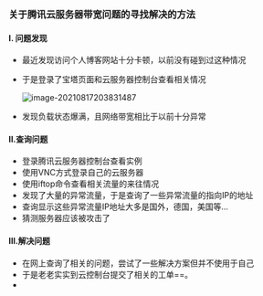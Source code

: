 ### 关于腾讯云服务器带宽问题的寻找解决的方法

#### Ⅰ. 问题发现

- 最近发现访问个人博客网站十分卡顿，以前没有碰到过这种情况

- 于是登录了宝塔页面和云服务器控制台查看相关情况

  ![image-20210817203831487](http://img.codezhou.com/img/image-20210817203831487.png)

- 发现负载状态爆满，且网络带宽相比于以前十分异常



#### Ⅱ.查询问题

- 登录腾讯云服务器控制台查看实例
- 使用VNC方式登录自己的云服务器
- 使用iftop命令查看相关流量的来往情况
- 发现了大量的异常流量，于是查询了一些异常流量的指向IP的地址
- 查询显示这些异常流量IP地址大多是国外，德国，美国等...
- 猜测服务器应该被攻击了



#### Ⅲ.解决问题

- 在网上查询了相关的问题，尝试了一些解决方案但并不使用于自己
- 于是老老实实到云控制台提交了相关的工单==。
- 